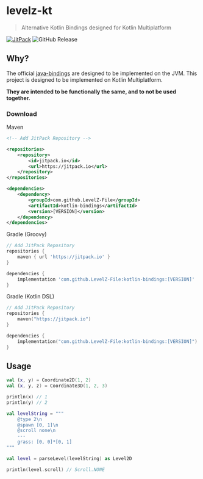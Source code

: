 # levelz-kt

> Alternative Kotlin Bindings designed for Kotlin Multiplatform

[![JitPack](https://jitpack.io/v/LevelZ-File/kotlin-bindings.svg)](https://jitpack.io/#LevelZ-File/kotlin-bindings)
![GitHub Release](https://img.shields.io/github/v/release/LevelZ-File/kotlin-bindings)

## Why?

The official [java-bindings](https://github.com/LevelZ-File/java-bindings) are designed to be implemented on
the JVM. This project is designed to be implemented on Kotlin Multiplatform.

**They are intended to be functionally the same, and to not be used together.**

### Download

Maven
```xml
<!-- Add JitPack Repository -->

<repositories>
    <repository>
        <id>jitpack.io</id>
        <url>https://jitpack.io</url>
    </repository>
</repositories>

<dependencies>
    <dependency>
        <groupId>com.github.LevelZ-File</groupId>
        <artifactId>kotlin-bindings</artifactId>
        <version>[VERSION]</version>
    </dependency>
</dependencies>
```

Gradle (Groovy)
```groovy
// Add JitPack Repository
repositories {
    maven { url 'https://jitpack.io' }
}

dependencies {
    implementation 'com.github.LevelZ-File:kotlin-bindings:[VERSION]'
}
```

Gradle (Kotlin DSL)
```kts
// Add JitPack Repository
repositories {
    maven("https://jitpack.io")
}

dependencies {
    implementation("com.github.LevelZ-File:kotlin-bindings:[VERSION]")
}
```

## Usage
```kotlin
val (x, y) = Coordinate2D(1, 2)
val (x, y, z) = Coordinate3D(1, 2, 3)

println(x) // 1
println(y) // 2
```

```kotlin
val levelString = """
    @type 2\n
    @spawn [0, 1]\n
    @scroll none\n
    ---
    grass: [0, 0]*[0, 1]
"""

val level = parseLevel(levelString) as Level2D

println(level.scroll) // Scroll.NONE
```